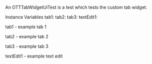 An OTTTabWidgetUiTest is a test which tests the custom tab widget.

Instance Variables
	tab1:		<OTTUiTabWidget>
	tab2:		<OTTUiTabWidget>
	tab3:		<OTTUiTabWidget>
	textEdit1:		<UiTextEdit>

tab1
	- example tab 1

tab2
	- example tab 2

tab3
	- example tab 3

textEdit1
	- example text edit
